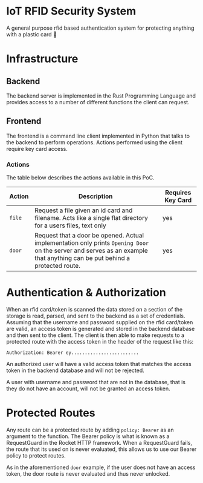 # IoT RFID Security System
A general purpose rfid based authentication system for protecting anything with
a plastic card :rofl:

# Infrastructure

## Backend
The backend server is implemented in the Rust Programming Language and provides
access to a number of different functions the client can request.  

## Frontend
The frontend is a command line client implemented in Python that talks to the
backend to perform operations.  Actions performed using the client require key card access.  

### Actions
The table below describes the actions available in this PoC.

Action | Description | Requires Key Card
--- | --- | ---
`file` | Request a file given an id card and filename.  Acts like a single flat directory for a users files, text only | yes
`door` | Request that a door be opened.  Actual implementation only prints `Opening Door` on the server and serves as an example that anything can be put behind a protected route.  | yes

# Authentication & Authorization
When an rfid card/token is scanned the data stored on a section of the storage
is read, parsed, and sent to the backend as a set of credentials.  Assuming that
the username and password supplied on the rfid card/token are valid, an access
token is generated and stored in the backend database and then sent to the
client.  The client is then able to make requests to a protected route with the
access token in the header of the request like this:

```
Authorization: Bearer ey.........................
```

An authorized user will have a valid access token that matches the access token
in the backend database and will not be rejected.  

A user with username and password that are not in the database, that is they do
not have an account, will not be granted an access token.  

# Protected Routes
Any route can be a protected route by adding `policy: Bearer` as an argument to
the function.  The Bearer policy is what is known as a RequestGuard in the
Rocket HTTP framework.  When a RequestGuard fails, the route that its used on is
never evaluated, this allows us to use our Bearer policy to protect routes.

As in the aforementioned `door` example, if the user does not have an access
token, the door route is never evaluated and thus never unlocked.  
